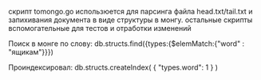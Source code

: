 скрипт tomongo.go использюется для парсинга файла head.txt/tail.txt и запихивания документа в виде структуры в монгу.
остальные скрипты вспомогательные для тестов и отработки изменений

Поиск в монге по слову:
db.structs.find({types:{$elemMatch:{"word" : "ящикам"}}})

Проиндексировал:
db.structs.createIndex( { "types.word": 1 } )
